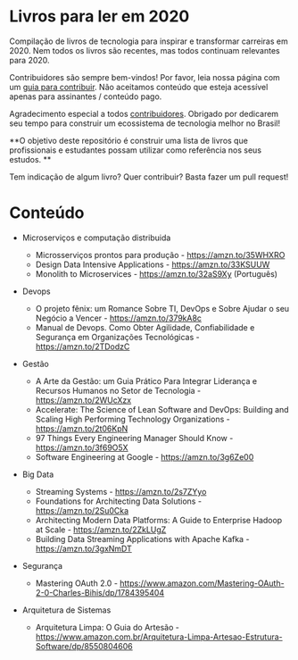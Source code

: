 # Livros para ler em 2020  
Compilação de livros de tecnologia para inspirar e transformar carreiras em 2020. Nem todos os livros são recentes, mas todos continuam relevantes para 2020.

Contribuidores são sempre bem-vindos! Por favor, leia nossa página com um [guia para contribuir](https://github.com/DXLabTech/melhores-sites-tech-brasil/blob/master/guia-contribuidores.md). Não aceitamos conteúdo que esteja acessível apenas para assinantes / conteúdo pago.

Agradecimento especial a todos [contribuidores](https://github.com/DXLabTech/livros-tecnologia-2020/graphs/contributors). Obrigado por dedicarem seu tempo para construir um ecossistema de tecnologia melhor no Brasil! 

  **O objetivo deste repositório é construir uma lista de livros que profissionais e estudantes possam utilizar como referência nos seus estudos. **

Tem indicação de algum livro? Quer contribuir? Basta fazer um pull request!

# Conteúdo

* Microserviços e computação distribuida 
  * Microsserviços prontos para produção - https://amzn.to/35WHXRO
  * Design Data Intensive Applications - https://amzn.to/33KSUUW
  * Monolith to Microservices - https://amzn.to/32aS9Xy (Português)

* Devops	
  * O projeto fênix: um Romance Sobre TI, DevOps e Sobre Ajudar o seu Negócio a Vencer - https://amzn.to/379kA8c
  * Manual de Devops. Como Obter Agilidade, Confiabilidade e Segurança em Organizações Tecnológicas - https://amzn.to/2TDodzC

* Gestão
  * A Arte da Gestão: um Guia Prático Para Integrar Liderança e Recursos Humanos no Setor de Tecnologia - https://amzn.to/2WUcXzx	
  * Accelerate: The Science of Lean Software and DevOps: Building and Scaling High Performing Technology Organizations - https://amzn.to/2t06KpN
  * 97 Things Every Engineering Manager Should Know - https://amzn.to/3f69O5X
  * Software Engineering at Google - https://amzn.to/3g6Ze00

* Big Data
  * Streaming Systems - https://amzn.to/2s7ZYyo
  * Foundations for Architecting Data Solutions - https://amzn.to/2Su0Cka
  * Architecting Modern Data Platforms: A Guide to Enterprise Hadoop at Scale - https://amzn.to/2ZkLUgZ
  * Building Data Streaming Applications with Apache Kafka - https://amzn.to/3gxNmDT
  
* Segurança
  * Mastering OAuth 2.0 - https://www.amazon.com/Mastering-OAuth-2-0-Charles-Bihis/dp/1784395404

* Arquitetura de Sistemas
  * Arquitetura Limpa: O Guia do Artesão - https://www.amazon.com.br/Arquitetura-Limpa-Artesao-Estrutura-Software/dp/8550804606


